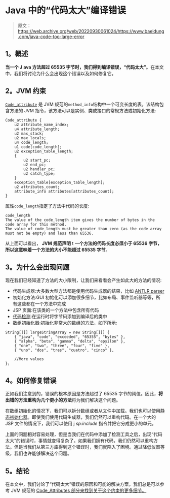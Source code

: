 # Java 中的“代码太大”编译错误

> 原文：<https://web.archive.org/web/20220930061024/https://www.baeldung.com/java-code-too-large-error>

## **1。概述**

**当一个 J** **ava 方法超过 65535 字节时，我们得到编译错误，“代码太大”**。在本文中，我们将讨论为什么会出现这个错误以及如何修复它。

## **2。JVM 约束**

[`Code_attribute`](https://web.archive.org/web/20220626074731/https://docs.oracle.com/javase/specs/jvms/se16/html/jvms-4.html#jvms-4.7.3) 是 JVM 规范的`method_info`结构中一个可变长度的表。该结构包含方法的 JVM 指令，该方法可以是实例、类或接口的常规方法或初始化方法:

```
Code_attribute {
    u2 attribute_name_index;
    u4 attribute_length;
    u2 max_stack;
    u2 max_locals;
    u4 code_length;
    u1 code[code_length];
    u2 exception_table_length;
    {   
        u2 start_pc;
        u2 end_pc;
        u2 handler_pc;
        u2 catch_type;
    }
    exception_table[exception_table_length];
    u2 attributes_count;
    attribute_info attributes[attributes_count];
}
```

属性`code_length`指定了方法中代码的长度:

```
code_length
The value of the code_length item gives the number of bytes in the code array for this method.
The value of code_length must be greater than zero (as the code array must not be empty) and less than 65536. 
```

从上面可以看出， **JVM 规范声明** t **一个方法的代码长度必须小于 65536 字节，所以这意味着一个方法的大小不能超过 65535 字节**。

## **3。为什么会出现问题**

现在我们已经知道了方法的大小限制，让我们来看看会产生如此大的方法的情况:

*   代码生成器:大多数大型方法都是使用代码生成器的结果，比如 [ANTLR parser](/web/20220626074731/https://www.baeldung.com/java-antlr)
*   初始化方法:GUI 初始化可以添加很多细节，比如布局、事件监听器等等，所有这些都在一个方法中完成
*   JSP 页面:在该类的一个方法中包含所有代码
*   [代码检测](/web/20220626074731/https://www.baeldung.com/java-instrumentation):在运行时将字节码添加到编译后的类中
*   数组初始化器:初始化非常大的数组的方法，如下所示:

```
String[][] largeStringArray = new String[][] {
    { "java", "code", "exceeded", "65355", "bytes" },
    { "alpha", "beta", "gamma", "delta", "epsilon" },
    { "one", "two", "three", "four", "five" }, 
    { "uno", "dos", "tres", "cuatro", "cinco" }, 

    //More values
};
```

## **4。如何修复错误**

正如我们注意到的，错误的根本原因是方法超过了 65535 字节的阈值。因此，**将出错的方法重构为几个更小的方法**将为我们解决这个问题。

在数组初始化的情况下，我们可以拆分数组或者从文件中加载。我们也可以使用[静态初始化器](/web/20220626074731/https://www.baeldung.com/java-initialization#2-static-initialization-block)。即使我们使用代码生成器，我们仍然可以重构代码。在一个大的 JSP 文件的情况下，我们可以使用 j *sp:include* 指令并把它分成更小的单元。

上面的问题相对容易处理，但是当我们在代码中添加了检测工具之后，出现“代码太大”的错误时，事情就变得复杂了。如果我们拥有代码，我们仍然可以重构方法。但是当我们从第三方库得到这个错误时，我们就陷入了困境。通过降低仪器等级，我们也许能够解决这个问题。

## **5。结论**

在本文中，我们讨论了“代码太大”错误的原因和可能的解决方案。我们总是可以参考 JVM 规范的 [Code_Attributes 部分来找到关于这个约束的更多细节。](https://web.archive.org/web/20220626074731/https://docs.oracle.com/javase/specs/jvms/se16/html/jvms-4.html#jvms-4.7.3)